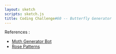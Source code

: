 ```yaml
---
layout: sketch
scripts: sketch.js
title: Coding Challenge#60 -- Butterfly Generator
---
```


References :    

* [Moth Generator Bot](https://twitter.com/mothgenerator)
* [Rose Patterns](https://en.wikipedia.org/wiki/Rose_(mathematics))